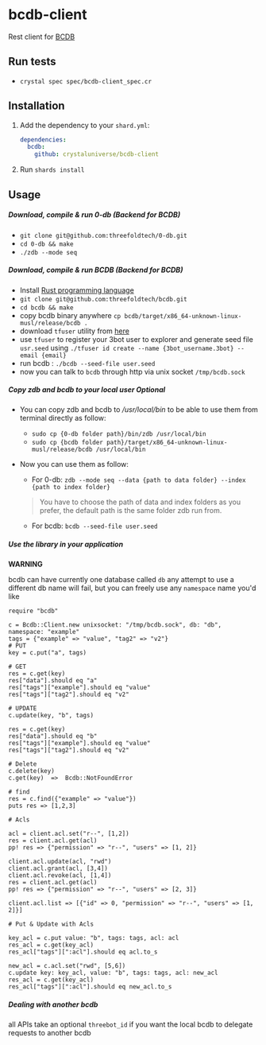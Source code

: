# bcdb-client

Rest client for [BCDB](https://github.com/threefoldtech/bcdb)

## Run tests
- `crystal spec spec/bcdb-client_spec.cr`

## Installation

1. Add the dependency to your `shard.yml`:

   ```yaml
   dependencies:
     bcdb:
       github: crystaluniverse/bcdb-client
   ```

2. Run `shards install`

## Usage

##### Download, compile & run 0-db (Backend for BCDB)
- `git clone git@github.com:threefoldtech/0-db.git`
- `cd 0-db && make`
- `./zdb --mode seq`

##### Download, compile & run BCDB (Backend for BCDB)
- Install [Rust programming language](https://www.rust-lang.org/tools/install)
- `git clone git@github.com:threefoldtech/bcdb.git`
- `cd bcdb && make`
- copy bcdb binary anywhere `cp bcdb/target/x86_64-unknown-linux-musl/release/bcdb .`
- download `tfuser` utility from [here](https://github.com/crystaluniverse/bcdb-client/releases/download/v0.1/tfuser)
- use `tfuser` to register your 3bot user to explorer and generate seed file `usr.seed` using `./tfuser id create --name {3bot_username.3bot} --email {email}`
- run bcdb : `./bcdb --seed-file user.seed `
- now you can talk to `bcdb` through http via unix socket `/tmp/bcdb.sock`

##### Copy zdb and bcdb to your local user **Optional**
- You can copy zdb and bcdb to _/usr/local/bin_ to be able to use them from terminal directly as follow:
  - `sudo cp {0-db folder path}/bin/zdb /usr/local/bin`
  - `sudo cp {bcdb folder path}/target/x86_64-unknown-linux-musl/release/bcdb /usr/local/bin`
- Now you can use them as follow:
  - For 0-db: `zdb --mode seq --data {path to data folder} --index {path to index folder}`
  
  > You have to choose the path of data and index folders as you prefer, the default path is the same folder zdb run from. 
  
  - For bcdb: `bcdb --seed-file user.seed`

##### Use the library in your application

**WARNING**

bcdb can have currently one database called `db` any attempt to use a different db name will fail, but you can freely use any `namespace` name you'd like

```crystal
require "bcdb"

c = Bcdb::Client.new unixsocket: "/tmp/bcdb.sock", db: "db", namespace: "example" 
tags = {"example" => "value", "tag2" => "v2"}
# PUT
key = c.put("a", tags)

# GET
res = c.get(key)
res["data"].should eq "a"
res["tags"]["example"].should eq "value"
res["tags"]["tag2"].should eq "v2"

# UPDATE
c.update(key, "b", tags)

res = c.get(key)
res["data"].should eq "b"
res["tags"]["example"].should eq "value"
res["tags"]["tag2"].should eq "v2"

# Delete
c.delete(key)
c.get(key)  =>  Bcdb::NotFoundError

# find
res = c.find({"example" => "value"})
puts res => [1,2,3] 

# Acls

acl = client.acl.set("r--", [1,2])
res = client.acl.get(acl)
pp! res => {"permission" => "r--", "users" => [1, 2]}

client.acl.update(acl, "rwd")
client.acl.grant(acl, [3,4])
client.acl.revoke(acl, [1,4])
res = client.acl.get(acl)
pp! res => {"permission" => "r--", "users" => [2, 3]}

client.acl.list => [{"id" => 0, "permission" => "r--", "users" => [1, 2]}]

# Put & Update with Acls

key_acl = c.put value: "b", tags: tags, acl: acl
res_acl = c.get(key_acl)
res_acl["tags"][":acl"].should eq acl.to_s

new_acl = c.acl.set("rwd", [5,6])
c.update key: key_acl, value: "b", tags: tags, acl: new_acl
res_acl = c.get(key_acl)
res_acl["tags"][":acl"].should eq new_acl.to_s

```
##### Dealing with another bcdb
all APIs take an optional `threebot_id` if you want the local bcdb to delegate requests to another bcdb
